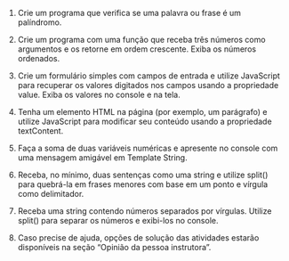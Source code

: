 1. Crie um programa que verifica se uma palavra ou frase é um palíndromo.

2. Crie um programa com uma função que receba três números como argumentos e os retorne em ordem crescente. Exiba os números ordenados.

3. Crie um formulário simples com campos de entrada e utilize JavaScript para recuperar os valores digitados nos campos usando a propriedade value. Exiba os valores no console e na tela.

4. Tenha um elemento HTML na página (por exemplo, um parágrafo) e utilize JavaScript para modificar seu conteúdo usando a propriedade textContent.

5. Faça a soma de duas variáveis numéricas e apresente no console com uma mensagem amigável em Template String.

6. Receba, no mínimo, duas sentenças como uma string e utilize split() para quebrá-la em frases menores com base em um ponto e vírgula como delimitador.

7. Receba uma string contendo números separados por vírgulas. Utilize split() para separar os números e exibi-los no console.

8. Caso precise de ajuda, opções de solução das atividades estarão disponíveis na seção “Opinião da pessoa instrutora”.